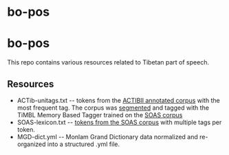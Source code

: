 # bo-pos
# bo-pos
This repo contains various resources related to Tibetan part of speech.

## Resources
* ACTib-unitags.txt -- tokens from the [ACTIBII annotated corpus](https://zenodo.org/record/822537#.Wq6b35NuZ24) with the most frequent tag. The corpus was [segmented](https://zenodo.org/record/823707#.Wq6ckJNuZ24) and tagged with the TiMBL Memory Based Tagger trained on the [SOAS corpus](https://zenodo.org/record/574878#.Wq6c7ZNuZ24)
* SOAS-lexicon.txt -- [tokens from the SOAS corpus](https://zenodo.org/record/574876#.Wq6eDZNuZ24) with multiple tags per token.
* MGD-dict.yml -- Monlam Grand Dictionary data normalized and re-organized into a structured .yml file.
